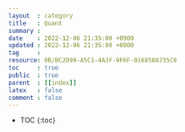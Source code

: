 ```yaml
---
layout  : category
title   : Quant
summary : 
date    : 2022-12-06 21:35:00 +0900
updated : 2022-12-06 21:35:00 +0900
tag     : 
resource: 0B/BC2D99-A5C1-4A3F-9F6F-016858A735C0
toc     : true
public  : true
parent  : [[index]]
latex   : false
comment : false
---
```

* TOC
{:toc}